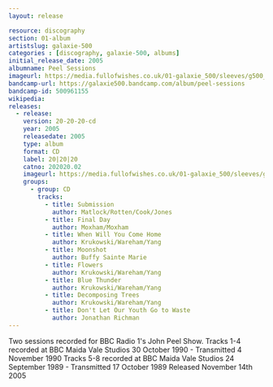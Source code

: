 ```yaml
---
layout: release

resource: discography
section: 01-album
artistslug: galaxie-500
categories : [discography, galaxie-500, albums]
initial_release_date: 2005
albumname: Peel Sessions
imageurl: https://media.fullofwishes.co.uk/01-galaxie_500/sleeves/g500_peelsessions.jpg
bandcamp-url: https://galaxie500.bandcamp.com/album/peel-sessions
bandcamp-id: 500961155
wikipedia:
releases:
  - release:
    version: 20-20-20-cd
    year: 2005
    releasedate: 2005
    type: album
    format: CD
    label: 20|20|20
    catno: 202020.02
    imageurl: https://media.fullofwishes.co.uk/01-galaxie_500/sleeves/g500_peelsessions.jpg
    groups:
      - group: CD
        tracks:
          - title: Submission
            author: Matlock/Rotten/Cook/Jones
          - title: Final Day
            author: Moxham/Moxham
          - title: When Will You Come Home
            author: Krukowski/Wareham/Yang
          - title: Moonshot
            author: Buffy Sainte Marie
          - title: Flowers
            author: Krukowski/Wareham/Yang
          - title: Blue Thunder
            author: Krukowski/Wareham/Yang
          - title: Decomposing Trees
            author: Krukowski/Wareham/Yang
          - title: Don't Let Our Youth Go to Waste
            author: Jonathan Richman
---
```

Two sessions recorded for BBC Radio 1's John Peel Show.
Tracks 1-4 recorded at BBC Maida Vale Studios 30 October 1990 - Transmitted 4 November 1990
Tracks 5-8 recorded at BBC Maida Vale Studios 24 September 1989 - Transmitted 17 October 1989
Released November 14th 2005
